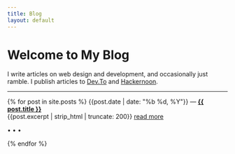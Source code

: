 ```yaml
---
title: Blog
layout: default
---
```


# Welcome to My Blog
I write articles on web design and development, and occasionally just ramble. I publish articles to [Dev.To](https://dev.to/b3u) and [Hackernoon](https://hackernoon.com/binyamin).

---

{% for post in site.posts %}
<span class="text-grey">{{post.date | date: "%b %d, %Y"}}</span> &mdash; **[{{ post.title }}]({{post.url}})**\
{{post.excerpt | strip_html | truncate: 200}} [read more]({{post.url}})
<p class="is-center">•&nbsp;•&nbsp;•</p>
{% endfor %}